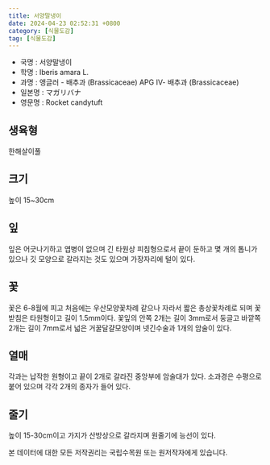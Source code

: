 ```yaml
---
title: 서양말냉이
date: 2024-04-23 02:52:31 +0800
category: [식물도감]
tag: [식물도감]
---
```




- 국명 : 서양말냉이
- 학명 : Iberis amara L.
- 과명 : 앵글러 - 배추과 (Brassicaceae) APG Ⅳ- 배추과 (Brassicaceae)
- 일본명 : マガリバナ
- 영문명 : Rocket candytuft


## 생육형
한해살이풀 
## 크기
높이 15~30cm
## 잎
잎은 어긋나기하고 엽병이 없으며 긴 타원상 피침형으로서 끝이 둔하고 몇 개의 톱니가 있으나 깃 모양으로 갈라지는 것도 있으며 가장자리에 털이 있다.
## 꽃
꽃은 6-8월에 피고 처음에는 우산모양꽃차례 같으나 자라서 짧은 총상꽃차례로 되며 꽃받침은 타원형이고 길이 1.5mm이다. 꽃잎의 안쪽 2개는 길이 3mm로서 둥글고 바깥쪽 2개는 길이 7mm로서 넓은 거꿀달걀모양이며 넷긴수술과 1개의 암술이 있다.
## 열매
각과는 납작한 원형이고 끝이 2개로 갈라진 중앙부에 암술대가 있다. 소과경은 수평으로 붙어 있으며 각각 2개의 종자가 들어 있다.
## 줄기
높이 15-30cm이고 가지가 산방상으로 갈라지며 원줄기에 능선이 있다.






본 데이터에 대한 모든 저작권리는 국립수목원 또는 원저작자에게 있습니다.
